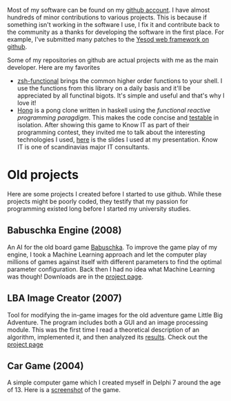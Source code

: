 Most of my software can be found on my [github
account](https://github.com/Tarrasch/).  I have almost hundreds of minor
contributions to various projects. This is because if something isn't working
in the software I use, I fix it and contribute back to the community as a
thanks for developing the software in the first place. For example, I've
submitted many patches to the [Yesod web framework on
github](https://github.com/yesodweb).

Some of my repositories on github are actual projects with me as the main developer. Here are my favorites

  * [zsh-functional] brings the common higher order functions to your shell. I
    use the functions from this library on a daily basis and it'll be
    appreciated by all functinal bigots. It's simple and useful and that's why
    I love it!
  * [Hong] is a pong clone written in haskell using the *functional reactive
    programming paragdigm*. This makes the code concise and
    [testable](https://github.com/Tarrasch/Hong/blob/master/test/HongTest.hs)
    in isolation. After showing this game to Know IT as part of their
    programming contest, they invited me to talk about the interesting
    technologies I used,
    [here](https://github.com/Tarrasch/Hong/raw/master/presentation/slide.odp)
    is the slides I used at my presentation. Know IT is one of scandinavias
    major IT consultants.

[zsh-functional]: https://github.com/Tarrasch/zsh-functional
[Hong]: https://github.com/Tarrasch/Hong

# Old projects

Here are some projects I created before I started to use github. While these
projects might be poorly coded, they testify that my passion for programming
existed long before I started my university studies.

## Babuschka Engine (2008)

An AI for the old board game
[Babuschka](http://sites.google.com/site/babuschkaengine/Home).  To improve the
game play of my engine, I took a Machine Learning approach and let the computer
play millions of games against itself with different parameters to find the
optimal parameter configuration.  Back then I had no idea what Machine Learning
was though! Downloads are in the [project
page](http://sites.google.com/site/babuschkaengine/Home).


## LBA Image Creator (2007)

Tool for modifying the in-game images for the old adventure game Little Big
Adventure. The program includes both a GUI and an image processing module.
This was the first time I read a theoretical description of an algorithm,
implemented it, and then analyzed its
[results](http://forum.magicball.net/showpost.php?p=343748&postcount=30).
Check out the [project page](https://sites.google.com/site/miffoljud/)

## Car Game (2004)

A simple computer game which I created myself in Delphi 7 around the age of 13.
Here is a [screenshot](/images/Screenshot-BilSpel.png) of the game.
